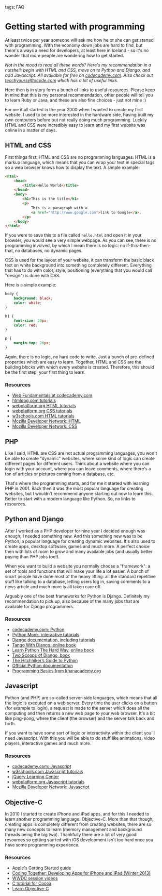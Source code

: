 tags: FAQ

# Getting started with programming
At least twice per year someone will ask me how he or she can get started with programming. With the economy down jobs are hard to find, but there's always a need for developers, at least here in Iceland - so it's no wonder that more people are wondering how to get started.

*Not in the mood to read all these words? Here's my recommendation in a nutshell: begin with HTML and CSS, move on to Python and Django, and add Javascript. All available for free on [codecademy.com](http://www.codecademy.com/learn). Also check out [teachyourselftocode.com](http://teachyourselftocode.com) which has a lot of useful links.*

Here then is in story form a bunch of links to useful resources. Please keep in mind that this is my personal recommendation, other people will tell you to learn Ruby or Java, and these are also fine choices - just not mine :)

For me it all started in the year 2000 when I wanted to create my first website. I used to be more interested in the hardware side, having built my own computers before but not really doing much programming. Luckily HTML and CSS were incredibly easy to learn and my first website was online in a matter of days.


## HTML and CSS
First things first: HTML and CSS are no programming languages. HTML is a markup language, which means that you can wrap your text in special tags so a web browser knows how to display the text. A simple example:

```html
<html>
	<head>
		<title>Hello World</title>
	</head>
	<body>
		<h1>This is the title</h1>
		<p>
			This is a paragraph with a
			<a href="http://www.google.com">link to Google</a>.
		</p>
	</body>
</html>
```

If you were to save this to a file called `hello.html` and open it in your browser, you would see a very simple webpage. As you can see, there is no programming involved, by which I mean there is no logic: no if-this-then-that, no databases, no dynamic pages.

CSS is used for the layout of your website, it can transform the basic black text on white background into something completely different. Everything that has to do with color, style, positioning (everything that you would call "design") is done with CSS.

Here is a simple example:

```css
body {
	background: black;
	color: white;
}

h1 {
	font-size: 20px;
	color: red;
}

p {
	margin-top: 20px;
}
```

Again, there is no logic, no hard code to write. Just a bunch of pre-defined properties which are easy to learn. Together, HTML and CSS are the building blocks with which every website is created. Therefore, this should be the first step, your first thing to learn.

### Resources
- [Web Fundamentals at codecademy.com](http://www.codecademy.com/tracks/web)
- [htmldog.com tutorials](http://htmldog.com/guides/html/beginner/)
- [webplatform.org HTML tutorials](http://docs.webplatform.org/wiki/html/tutorials)
- [webplatform.org CSS tutorials](http://docs.webplatform.org/wiki/css/tutorials)
- [w3schools.com HTML tutorials](http://www.w3schools.com/html/default.asp)
- [Mozilla Developer Network: HTML](https://developer.mozilla.org/en-US/docs/Web/HTML)
- [Mozilla Developer Network: CSS](https://developer.mozilla.org/en-US/docs/Web/CSS)


## PHP
Like I said, HTML are CSS are not actual programming languages, you won't be able to create "dynamic" websites, where some kind of logic can create different pages for different users. Think about a website where you can login with your account, where you can leave comments, where there's a ton of articles or pictures coming from a database, etc.

That's where the programming starts, and for me it started with learning PHP in 2001. Back then it was the most popular language for creating websites, but I wouldn't recommend anyone starting out now to learn this. Better to start with a modern language like Python. So, no links to resources.


## Python and Django
After I worked as a PHP developer for nine year I decided enough was enough; I needed something new. And this something new was to be Python, a popular language for creating dynamic websites. It's also used to create apps, desktop software, games and much more. A perfect choice then with lots of room to grow and many available jobs (and usually better paying than PHP jobs too!).

When you want to build a website you normally choose a "framework": a set of tools and functions that will make your life a lot easier. A bunch of smart people have done most of the heavy lifting: all the standard repetitive stuff like talking to a database, letting users log in, saving comments to a news article and much more is all taken care off.

Arguably one of the best frameworks for Python is Django. Definitely my recommendation to pick up, also because of the many jobs that are available for Django programmers.

### Resources
- [codecademy.com: Python](https://www.codecademy.com/catalog/language/python)
- [Python Monk, interactive tutorials](http://pythonmonk.com)
- [Django documentation, including tutorials](https://docs.djangoproject.com)
- [Tango With Django, online book](http://www.tangowithdjango.com)
- [Learn Python The Hard Way, online book](http://learnpythonthehardway.org/book/)
- [Two Scoops of Django, book](https://django.2scoops.org)
- [The Hitchhiker’s Guide to Python](http://docs.python-guide.org/en/latest/)
- [Official Python documentation](http://www.python.org/doc/)
- [Programming Basics from khanacademy.org](http://www.khanacademy.org/cs/tutorials/programming-basics)


## Javascript
Python (and PHP) are so-called server-side languages, which means that all the logic is executed on a web server. Every time the user clicks on a button (for example to login), a request is made to the server which does all the computing and then returns a new web page to your web browser. It's a bit like ping-pong, where the client (the browser) and the server talk back and forth.

If you want to have some sort of logic or interactivity within the client you'll need Javascript. With this you will be able to do stuff like animations, video players, interactive games and much more.

### Resources
- [codecademy.com: Javascript](https://www.codecademy.com/learn/introduction-to-javascript)
- [w3schools.com Javascript tutorials](http://www.w3schools.com/js/default.asp)
- [jQuery Learning Center](http://learn.jquery.com)
- [webplatform.org Javascript tutorials](http://docs.webplatform.org/wiki/javascript/tutorials)
- [Mozilla Developer Network: Javascript](https://developer.mozilla.org/en-US/docs/JavaScript)


## Objective-C
In 2010 I started to create iPhone and iPad apps, and for this I needed to learn another programming language: Objective-C. More than that though, creating apps is completely different from creating websites, there are so many new concepts to learn (memory management and background threads being the big two). Thankfully there are a lot of very good resources so getting started with iOS development isn't too hard once you have some programming experience.

### Resources
- [Apple's Getting Started guide](http://developer.apple.com/library/ios/referencelibrary/GettingStarted/RoadMapiOS/index.html)
- [Coding Together: Developing Apps for iPhone and iPad (Winter 2013)](https://itunes.apple.com/course/coding-together-developing/id593208016?l=en)
- [WWDC session videos](https://developer.apple.com/wwdc/videos/)
- [C tutorial for Cocoa](http://cocoadevcentral.com/articles/000081.php)
- [Learn Objective-C](http://cocoadevcentral.com/d/learn_objectivec/)
